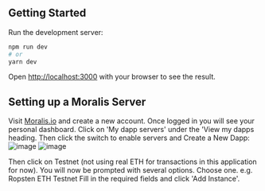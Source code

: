 ## Getting Started

Run the development server:

```bash
npm run dev
# or
yarn dev
```

Open [http://localhost:3000](http://localhost:3000) with your browser to see the result.

## Setting up a Moralis Server

Visit [Moralis.io](moralis.io) and create a new account. Once logged in you will see your personal dashboard. Click on 'My dapp servers' under the 'View my dapps heading. Then click the switch to enable servers and Create a New Dapp:
![image](https://user-images.githubusercontent.com/13429166/189545189-ace609d6-8c19-4500-9a64-ecb80fae2c4b.png)
![image](https://user-images.githubusercontent.com/13429166/189545219-1651eb98-cac6-4914-b733-5cc32983f9de.png)

Then click on Testnet (not using real ETH for transactions in this application for now). You will now be prompted with several options. Choose one. e.g. Ropsten ETH Testnet
Fill in the required fields and click 'Add Instance'.
